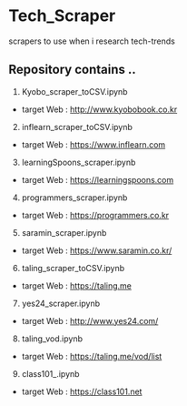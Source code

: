 # Tech_Scraper
scrapers to use when i research tech-trends

Repository contains ..
----------------

1. Kyobo_scraper_toCSV.ipynb
- target Web : http://www.kyobobook.co.kr

2. inflearn_scraper_toCSV.ipynb
- target Web : https://www.inflearn.com

3. learningSpoons_scraper.ipynb
- target Web : https://learningspoons.com

4. programmers_scraper.ipynb
- target Web : https://programmers.co.kr

5. saramin_scraper.ipynb
- target Web : https://www.saramin.co.kr/

6. taling_scraper_toCSV.ipynb
- target Web : https://taling.me

7. yes24_scraper.ipynb
- target Web : http://www.yes24.com/

8. taling_vod.ipynb
- target Web : https://taling.me/vod/list

9. class101_.ipynb
- target Web : https://class101.net
